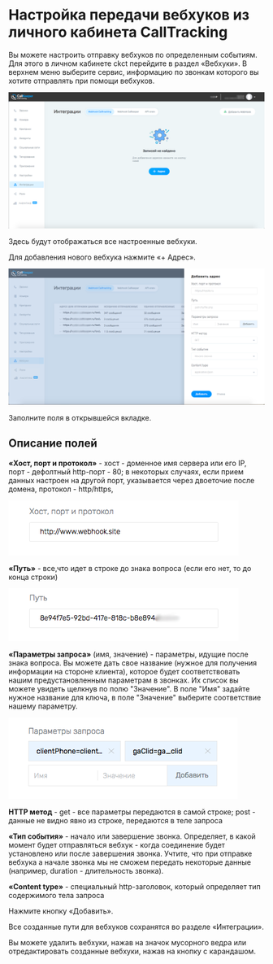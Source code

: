 # Настройка передачи вебхуков из личного кабинета CallTracking

Вы можете настроить отправку вебхуков по определенным событиям.
Для этого в личном кабинете ckct перейдите в раздел «Вебхуки».
В верхнем меню выберите сервис, информацию по звонкам которого вы хотите отправлять при помощи вебхуков.

![Рис.29](integrations_webhook_ct_new.png)

Здесь будут отображаться все настроенные вебхуки.

Для добавления нового вебхука нажмите «+ Адрес».

![Рис.30](integrations_webhook_ct_add.png)

Заполните поля в открывшейся вкладке.

## Описание полей

**«Хост, порт и протокол»** - хост - доменное имя сервера или его IP, порт - дефолтный http-порт - 80; в некоторых случаях, если прием данных настроен на другой порт, указывается через двоеточие после домена, протокол - http/https,

![Рис.31](webhook_host_protocol.png)

**«Путь»** - все,что идет в строке до знака вопроса (если его нет, то до конца строки)

![Рис.32](webhook_path.png)

**«Параметры запроса»** (имя, значение) - параметры, идущие после знака вопроса.
Вы можете дать свое название (нужное для получения информации на стороне клиента), которое будет соответствовать нашим предустановленным параметрам в звонках. Их список вы можете увидеть щелкнув по полю "Значение". 
В поле "Имя" задайте нужное название для ключа, в поле "Значение" выберите соответствие нашему параметру.

![Рис.33](webhook_query_names.png)

**HTTP метод** - get - все параметры передаются в самой строке; post - данные не видно явно из строке, передаются в теле запроса

**«Тип события»** - начало или завершение звонка. Определяет, в какой момент будет отправляться вебхук - когда соединение будет установлено или после завершения звонка. Учтите, что при отправке вебхука а начале звонка мы не сможем передать некоторые данные (например, duration - длительность звонка). 

**«Content type»** - специальный http-заголовок, который определяет тип содержимого тела запроса

Нажмите кнопку «Добавить».

Все созданные пути для вебхуков сохранятся во разделе «Интеграции».

Вы можете удалить вебхуки, нажав на значок мусорного ведра или отредактировать созданные вебхуки, нажав на кнопку с карандашом.
